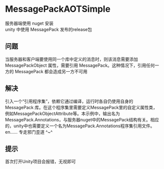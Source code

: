 # MessagePackAOTSimple

服务器端使用 nuget 安装<br/>
unity 中使用 MessagePack 发布的release包<br/>

## 问题
当服务器和客户端要使用同一个库中定义的消息时，则该消息需要添加 MessagePackObject 属性，需要引用 MessagePack。这种情况下，引用任何一方的 MessagePack 都会造成另一方不可用

## 解决
引入一个“引用程序集”，依赖它通过编译，运行时各自仍使用自身的 MessagePack 库。在这个程序集里需要定义MessagePack里的自定义属性类，例如MessagePackObjectAttribute等。本示例中，输出名为 MessagePack.Annotations，与服务器nuget中的MessagePack结构有关。相应的，unity中也需要定义一个名为MessagePack.Annotations程序集引用文件。
en...... 专走邪门歪道 ^~^

## 提示
首次打开Unity项目会报错，无视即可
